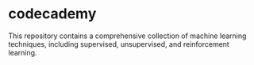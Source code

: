 # codecademy
This repository contains a comprehensive collection of machine learning techniques, including supervised, unsupervised, and reinforcement learning.
